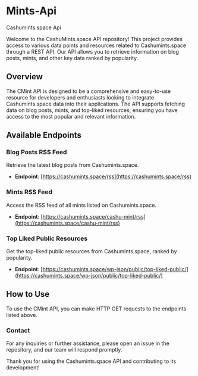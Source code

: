 # Mints-Api
Cashumints.space Api

Welcome to the CashuMints.space API repository! This project provides access to various data points and resources related to Cashumints.space through a REST API. Our API allows you to retrieve information on blog posts, mints, and other key data ranked by popularity.

## Overview

The CMint API is designed to be a comprehensive and easy-to-use resource for developers and enthusiasts looking to integrate Cashumints.space data into their applications. The API supports fetching data on blog posts, mints, and top-liked resources, ensuring you have access to the most popular and relevant information.

## Available Endpoints

### Blog Posts RSS Feed

Retrieve the latest blog posts from Cashumints.space.

- **Endpoint**: [https://cashumints.space/rss](https://cashumints.space/rss)

### Mints RSS Feed

Access the RSS feed of all mints listed on Cashumints.space.

- **Endpoint**: [https://cashumints.space/cashu-mint/rss](https://cashumints.space/cashu-mint/rss)

### Top Liked Public Resources

Get the top-liked public resources from Cashumints.space, ranked by popularity.

- **Endpoint**: [https://cashumints.space/wp-json/public/top-liked-public/](https://cashumints.space/wp-json/public/top-liked-public/)

## How to Use

To use the CMint API, you can make HTTP GET requests to the endpoints listed above.


### Contact
For any inquiries or further assistance, please open an issue in the repository, and our team will respond promptly.

Thank you for using the Cashumints.space API and contributing to its development!
